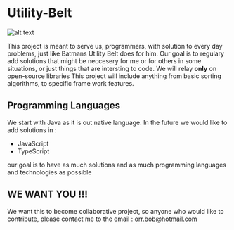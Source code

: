 # Utility-Belt

![alt text](https://pre00.deviantart.net/7913/th/pre/f/2011/290/7/a/batman_logo_by_machsabre-d4d6rrn.png)

This project is meant to serve us, programmers, with solution to every day problems,
just like Batmans Utility Belt does for him.
Our goal is to regulary add solutions that might be neccesery for me or for others in some situations,
or just things that are intersting to code.
We will relay **only** on open-source libraries
This project will include anything from basic sorting algorithms, to specific frame work features.

## Programming Languages
We start with Java as it is out native language.
In the future we would like to add solutions in :
- JavaScript
- TypeScript

our goal is to have as much solutions and as much programming languages and technologies as possible

## WE WANT YOU !!!
We want this to become collaborative project, so anyone who would like to contribute,
please contact me to the email : orr.bob@hotmail.com
